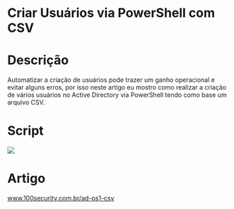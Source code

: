 # Criar Usuários via PowerShell com CSV

# Descrição
Automatizar a criação de usuários pode trazer um ganho operacional e evitar alguns erros, por isso neste artigo eu mostro como realizar a criação de vários usuários no Active Directory via PowerShell tendo como base um arquivo CSV.

# Script
![](https://www.100security.com.br/images/ad-ps1-csv-03.png)

# Artigo 
www.100security.com.br/ad-ps1-csv
